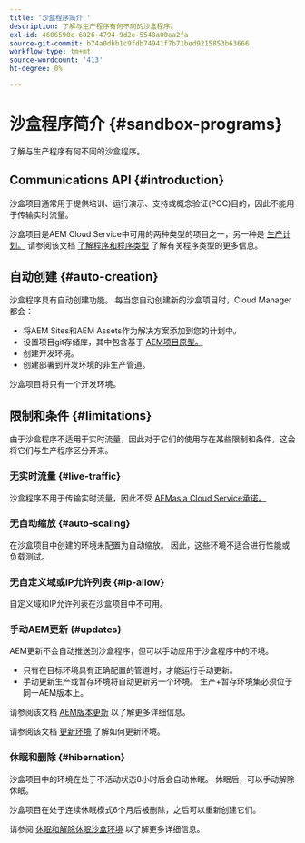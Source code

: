 ```yaml
---
title: '沙盒程序简介 '
description: 了解与生产程序有何不同的沙盒程序。
exl-id: 4606590c-6826-4794-9d2e-5548a00aa2fa
source-git-commit: b74a0dbb1c9fdb74941f7b71bed9215853b63666
workflow-type: tm+mt
source-wordcount: '413'
ht-degree: 0%

---
```



# 沙盒程序简介 {#sandbox-programs}

了解与生产程序有何不同的沙盒程序。

## Communications API {#introduction}

沙盒项目通常用于提供培训、运行演示、支持或概念验证(POC)目的，因此不能用于传输实时流量。

沙盒项目是AEM Cloud Service中可用的两种类型的项目之一，另一种是 [生产计划。](introduction-production-programs.md) 请参阅该文档 [了解程序和程序类型](/help/implementing/cloud-manager/getting-access-to-aem-in-cloud/program-types.md) 了解有关程序类型的更多信息。

## 自动创建 {#auto-creation}

沙盒程序具有自动创建功能。 每当您自动创建新的沙盒项目时，Cloud Manager都会：

* 将AEM Sites和AEM Assets作为解决方案添加到您的计划中。
* 设置项目git存储库，其中包含基于 [AEM项目原型。](https://experienceleague.adobe.com/docs/experience-manager-core-components/using/developing/archetype/overview.html)
* 创建开发环境。
* 创建部署到开发环境的非生产管道。

沙盒项目将只有一个开发环境。

## 限制和条件 {#limitations}

由于沙盒程序不适用于实时流量，因此对于它们的使用存在某些限制和条件，这会将它们与生产程序区分开来。

### 无实时流量 {#live-traffic}

沙盒程序不用于传输实时流量，因此不受 [AEMas a Cloud Service承诺。](https://www.adobe.com/legal/service-commitments.html)

### 无自动缩放 {#auto-scaling}

在沙盒项目中创建的环境未配置为自动缩放。 因此，这些环境不适合进行性能或负载测试。

### 无自定义域或IP允许列表 {#ip-allow}

自定义域和IP允许列表在沙盒项目中不可用。

### 手动AEM更新 {#updates}

AEM更新不会自动推送到沙盒程序，但可以手动应用于沙盒程序中的环境。

* 只有在目标环境具有正确配置的管道时，才能运行手动更新。
* 手动更新生产或暂存环境将自动更新另一个环境。 生产+暂存环境集必须位于同一AEM版本上。

请参阅该文档 [AEM版本更新](/help/implementing/deploying/aem-version-updates.md) 以了解更多详细信息。

请参阅该文档 [更新环境](/help/implementing/cloud-manager/manage-environments.md#updating-dev-environment) 了解如何更新环境。

### 休眠和删除 {#hibernation}

沙盒项目中的环境在处于不活动状态8小时后会自动休眠。 休眠后，可以手动解除休眠。

沙盒项目在处于连续休眠模式6个月后被删除，之后可以重新创建它们。

请参阅 [休眠和解除休眠沙盒环境](/help/implementing/cloud-manager/getting-access-to-aem-in-cloud/hibernating-environments.md) 以了解更多详细信息。
